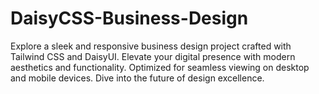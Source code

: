 # DaisyCSS-Business-Design
Explore a sleek and responsive business design project crafted with Tailwind CSS and DaisyUI. Elevate your digital presence with modern aesthetics and functionality. Optimized for seamless viewing on desktop and mobile devices. Dive into the future of design excellence.
